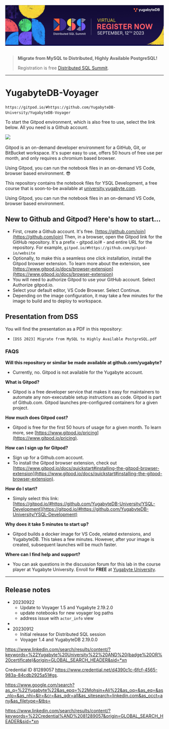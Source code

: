 <div style="width:100%; background-color: #000041"><a target="_blank" href="bit.ly/45U3TvK"><img src="assets/YugabyteDB_DSS-Virtual_LinkedIn-Cover_1584x396.jpg" /></a></div>

<br>

> **Migrate from MySQL to Distributed, Highly Available PostgreSQL!**
>
> Registration is free  [Distributed SQL Summit](bit.ly/45U3TvK).
>

---

# YugabyteDB-Voyager

`https://gitpod.io/#https://github.com/YugabyteDB-University/YugabyteDB-Voyager`


To start the Gitpod environment, which is also free to use, select the link below. All you need is a Github account.

[![](https://gitpod.io/button/open-in-gitpod.svg)](https://gitpod.io/#https://github.com/YugabyteDB-University/YugabyteDB-Voyager)

Gitpod is an on-demand developer environment for a GitHub, Git, or BitBucket workspace. It's super easy to use, offers 50 hours of free use per month, and only requires a chromium based browser.

Using Gitpod, you can run the notebook files in an on-demand VS Code, browser based environment. 😎

This repository contains the notebook files for YSQL Development, a free course that is soon-to-be available at [university.yugabyte.com](https://university.yugabyte.com).

Using Gitpod, you can run the notebook files in an on-demand VS Code, browser based environment.


## New to Github and Gitpod? Here's how to start...

- First, create a Github account. It's free. [https://github.com/join](https://github.com/join)
Then, in a browser, open the Gitpod link for the GitHub repository. It's a prefix -  gitpod.io/# - and entire URL for the repository. For example, `gitpod.io/#https://github.com/gitpod-io/website`
- Optionally, to make this a seamless one click installation, install the Gitpod browser extension. To learn more about the extension, see [https://www.gitpod.io/docs/browser-extension](https://www.gitpod.io/docs/browser-extension)
- You will need to authorize Gitpod to use your GitHub account. Select Authorize gitpod.io.
- Select your default editor, VS Code Browser. Select Continue.
- Depending on the image configuration, it may take a few minutes for the image to build and to deploy to workspace.

## Presentation from DSS
You will find the presentation as a PDF in this repository:
- `[DSS 2023] Migrate from MySQL to Highly Available PostgreSQL.pdf`


### FAQS

**Will this repository or similar be made available at github.com/yugabyte?**
- Currently, no. Gitpod is not available for the Yugabyte account.

**What is Gitpod?**
- Gitpod is a free developer service that makes it easy for maintainers to automate any non-executable setup instructions as code. Gitpod is part of Github.com. Gitpod launches pre-configured containers for a given project. 
  
**How much does Gitpod cost?**
- Gitpod is free for the first 50 hours of usage for a given month. To learn more, see [https://www.gitpod.io/pricing](https://www.gitpod.io/pricing).

**How can I sign up for Gitpod?**
- Sign up for a Github.com account.
- To install the Gitpod browser extension, check out [https://www.gitpod.io/docs/quickstart#installing-the-gitpod-browser-extension](https://www.gitpod.io/docs/quickstart#installing-the-gitpod-browser-extension).

**How do I start?**
- Simply select this link: [https://gitpod.io/#https://github.com/YugabyteDB-University/YSQL-Development](https://gitpod.io/#https://github.com/YugabyteDB-University/YSQL-Development)

**Why does it take 5 minutes to start up?**
- Gitpod builds a docker image for VS Code, related extensions, and YugabyteDB. This takes a few minutes. However, after your image is created, subsequent launches will be much faster.

**Where can I find help and support?**
- You can ask questions in the discussion forum for this lab in the course player at Yugabyte University. Enroll for **FREE** at [Yugabyte University](https://university.yugabyte.com/).


---
## Release notes
- 20230922
  - Update to Voyager 1.5 and Yugabyte 2.19.2.0
  - update notebooks for new voyager log paths
  - address issue with `actor_info` view
- 
- 20230912
  - Initial release for Distributed SQL session
  - Voyager 1.4 and YugabyteDB 2.19.0.0

https://www.linkedin.com/search/results/content/?keywords=%22Yugabyte%20University%22%20AND%20(badge%20OR%20certificate)&origin=GLOBAL_SEARCH_HEADER&sid=*xn

Credential ID 81289057
https://www.credential.net/d4390c1c-6fcf-4565-983a-84cdb2925a51#gs.

https://www.google.com/search?as_q=%22Yugabyte%22&as_epq=%22Mohsin+Ali%22&as_oq=&as_eq=&as_nlo=&as_nhi=&lr=&cr=&as_qdr=all&as_sitesearch=linkedin.com&as_occt=any&as_filetype=&tbs=

https://www.linkedin.com/search/results/content/?keywords=%22Credential%AND%2081289057&origin=GLOBAL_SEARCH_HEADER&sid=*xn